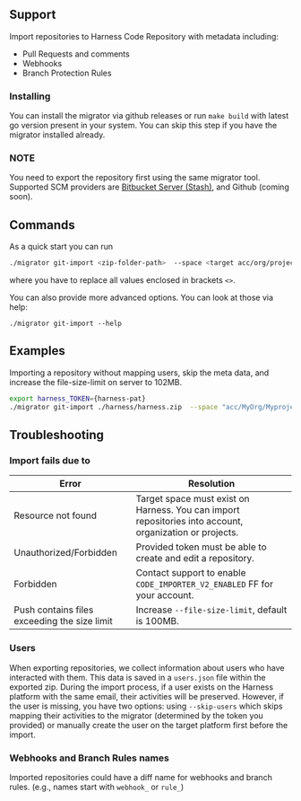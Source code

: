 ## Support
Import repositories to Harness Code Repository with metadata including:
- Pull Requests and comments
- Webhooks
- Branch Protection Rules

### Installing
You can install the migrator via github releases or run `make build` with latest go version present in your system. You can skip this step if you have the migrator installed already.

### NOTE 
You need to export the repository first using the same migrator tool. Supported SCM providers are [Bitbucket Server (Stash)](../stash/README.md), and Github (coming soon).

## Commands 
As a quick start you can run 

```sh
./migrator git-import <zip-folder-path>  --space <target acc/org/project> --endpoint <harness-url> --token <token>
```

where you have to replace all values enclosed in brackets `<>`.

You can also provide more advanced options. You can look at those via help: 
```
./migrator git-import --help
```
## Examples

Importing a repository without mapping users, skip the meta data, and increase the file-size-limit on server to 102MB.
```sh
export harness_TOKEN={harness-pat}
./migrator git-import ./harness/harness.zip  --space "acc/MyOrg/Myproject" --endpoint "https://app.harness.io/"  --skip-users  --skip-pr --skip-webhook --skip-rule --file-size-limit 102000000
```

## Troubleshooting

### Import fails due to

| Error | Resolution |
|---|---|
| Resource not found | Target space must exist on Harness. You can import repositories into account, organization or projects. |
| Unauthorized/Forbidden | Provided token must be able to create and edit a repository. |
| Forbidden | Contact support to enable `CODE_IMPORTER_V2_ENABLED` FF for your account. |
| Push contains files exceeding the size limit | Increase `--file-size-limit`, default is 100MB. |

### Users
When exporting repositories, we collect information about users who have interacted with them. This data is saved in a `users.json` file within the exported zip. During the import process, if a user exists on the Harness platform with the same email, their activities will be preserved. However, if the user is missing, you have two options: using `--skip-users` which skips mapping their activities to the migrator (determined by the token you provided) or manually create the user on the target platform first before the import.

### Webhooks and Branch Rules names
Imported repositories could have a diff name for webhooks and branch rules. (e.g., names start with `webhook_` or `rule_`)

